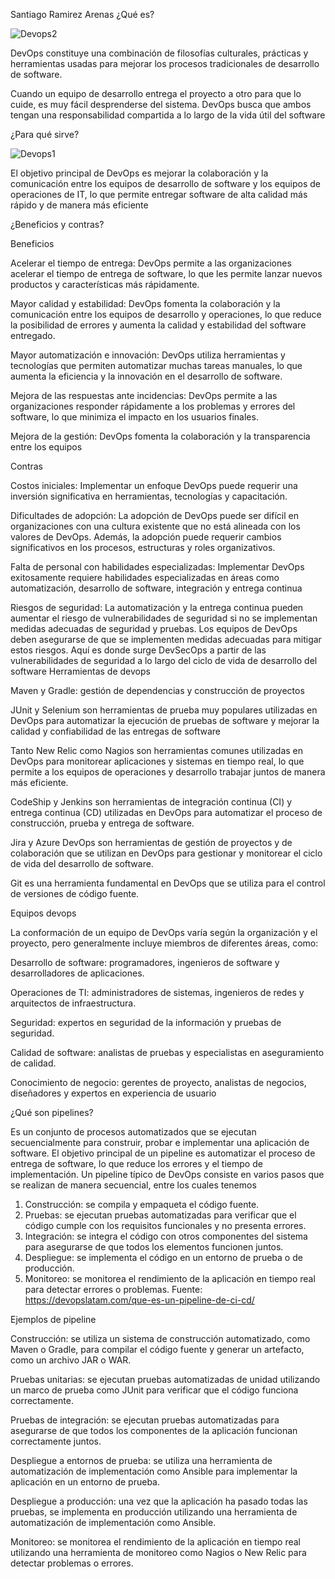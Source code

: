 Santiago Ramirez Arenas 
¿Qué es?


![Devops2](https://user-images.githubusercontent.com/104659775/230982611-5a0eca93-b474-45bb-adf3-38a5f1ab283d.jpg)


DevOps constituye una combinación de filosofías culturales, prácticas y herramientas usadas para mejorar los procesos tradicionales de desarrollo de software. 


Cuando un equipo de desarrollo entrega el proyecto a otro para que lo cuide, es muy fácil desprenderse del sistema. DevOps busca que ambos tengan una responsabilidad compartida a lo largo de la vida útil del software


¿Para qué sirve?


![Devops1](https://user-images.githubusercontent.com/104659775/230982574-24438e62-049b-4241-ad57-1aaa1addc837.jpg)


El objetivo principal de DevOps es mejorar la colaboración y la comunicación entre los equipos de desarrollo de software y los equipos de operaciones de IT, lo que permite entregar software de alta calidad más rápido y de manera más eficiente


¿Beneficios y contras?


Beneficios


Acelerar el tiempo de entrega: DevOps permite a las organizaciones acelerar el tiempo de entrega de software, lo que les permite lanzar nuevos productos y características más rápidamente.


Mayor calidad y estabilidad: DevOps fomenta la colaboración y la comunicación entre los equipos de desarrollo y operaciones, lo que reduce la posibilidad de errores y aumenta la calidad y estabilidad del software entregado.


Mayor automatización e innovación: DevOps utiliza herramientas y tecnologías que permiten automatizar muchas tareas manuales, lo que aumenta la eficiencia y la innovación en el desarrollo de software.


Mejora de las respuestas ante incidencias: DevOps permite a las organizaciones responder rápidamente a los problemas y errores del software, lo que minimiza el impacto en los usuarios finales.


Mejora de la gestión: DevOps fomenta la colaboración y la transparencia entre los equipos


Contras


Costos iniciales: Implementar un enfoque DevOps puede requerir una inversión significativa en herramientas, tecnologías y capacitación. 


Dificultades de adopción: La adopción de DevOps puede ser difícil en organizaciones con una cultura existente que no está alineada con los valores de DevOps. Además, la adopción puede requerir cambios significativos en los procesos, estructuras y roles organizativos.


Falta de personal con habilidades especializadas: Implementar DevOps exitosamente requiere habilidades especializadas en áreas como automatización, desarrollo de software, integración y entrega continua


Riesgos de seguridad: La automatización y la entrega continua pueden aumentar el riesgo de vulnerabilidades de seguridad si no se implementan medidas adecuadas de seguridad y pruebas. Los equipos de DevOps deben asegurarse de que se implementen medidas adecuadas para mitigar estos riesgos. Aquí es donde surge DevSecOps a partir de las vulnerabilidades de seguridad a lo largo del ciclo de vida de desarrollo del software
Herramientas de devops


Maven y Gradle: gestión de dependencias y construcción de proyectos


JUnit y Selenium son herramientas de prueba muy populares utilizadas en DevOps para automatizar la ejecución de pruebas de software y mejorar la calidad y confiabilidad de las entregas de software


Tanto New Relic como Nagios son herramientas comunes utilizadas en DevOps para monitorear aplicaciones y sistemas en tiempo real, lo que permite a los equipos de operaciones y desarrollo trabajar juntos de manera más eficiente.


CodeShip y Jenkins son herramientas de integración continua (CI) y entrega continua (CD) utilizadas en DevOps para automatizar el proceso de construcción, prueba y entrega de software.


Jira y Azure DevOps son herramientas de gestión de proyectos y de colaboración que se utilizan en DevOps para gestionar y monitorear el ciclo de vida del desarrollo de software.


Git es una herramienta fundamental en DevOps que se utiliza para el control de versiones de código fuente.


Equipos devops


La conformación de un equipo de DevOps varía según la organización y el proyecto, pero generalmente incluye miembros de diferentes áreas, como:


Desarrollo de software: programadores, ingenieros de software y desarrolladores de aplicaciones.


Operaciones de TI: administradores de sistemas, ingenieros de redes y arquitectos de infraestructura.


Seguridad: expertos en seguridad de la información y pruebas de seguridad.


Calidad de software: analistas de pruebas y especialistas en aseguramiento de calidad.


Conocimiento de negocio: gerentes de proyecto, analistas de negocios, diseñadores y expertos en experiencia de usuario


¿Qué son pipelines?


Es un conjunto de procesos automatizados que se ejecutan secuencialmente para construir, probar e implementar una aplicación de software. El objetivo principal de un pipeline es automatizar el proceso de entrega de software, lo que reduce los errores y el tiempo de implementación.
Un pipeline típico de DevOps consiste en varios pasos que se realizan de manera secuencial, entre los cuales tenemos


1.	Construcción: se compila y empaqueta el código fuente.
2.	Pruebas: se ejecutan pruebas automatizadas para verificar que el código cumple con los requisitos funcionales y no presenta errores.
3.	Integración: se integra el código con otros componentes del sistema para asegurarse de que todos los elementos funcionen juntos.
4.	Despliegue: se implementa el código en un entorno de prueba o de producción.
5.	Monitoreo: se monitorea el rendimiento de la aplicación en tiempo real para detectar errores o problemas.
Fuente: https://devopslatam.com/que-es-un-pipeline-de-ci-cd/


Ejemplos de pipeline


Construcción: se utiliza un sistema de construcción automatizado, como Maven o Gradle, para compilar el código fuente y generar un artefacto, como un archivo JAR o WAR.


Pruebas unitarias: se ejecutan pruebas automatizadas de unidad utilizando un marco de prueba como JUnit para verificar que el código funciona correctamente.


Pruebas de integración: se ejecutan pruebas automatizadas para asegurarse de que todos los componentes de la aplicación funcionan correctamente juntos.


Despliegue a entornos de prueba: se utiliza una herramienta de automatización de implementación como Ansible para implementar la aplicación en un entorno de prueba.


Despliegue a producción: una vez que la aplicación ha pasado todas las pruebas, se implementa en producción utilizando una herramienta de automatización de implementación como Ansible.


Monitoreo: se monitorea el rendimiento de la aplicación en tiempo real utilizando una herramienta de monitoreo como Nagios o New Relic para detectar problemas o errores.
